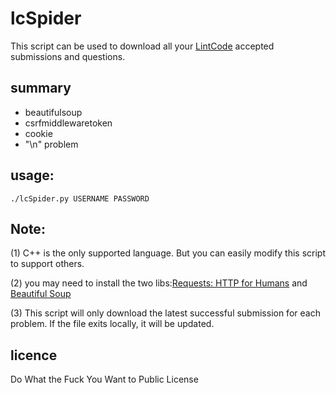 # lcSpider

This script can be used to download all your [LintCode](http://www.lintcode.com/) accepted submissions and questions.

## summary

-	beautifulsoup
-	csrfmiddlewaretoken
-	cookie
-	"\\n" problem




## usage:

	./lcSpider.py USERNAME PASSWORD


## Note:

(1) C++ is the only supported language. But you can easily modify this script to support others.

(2) you may need to install the two libs:[Requests: HTTP for Humans](http://www.python-requests.org/en/latest/ "Requests: HTTP for Humans") and [Beautiful Soup](http://www.crummy.com/software/BeautifulSoup/ "Beautiful Soup")

(3) This script will only download the latest successful submission for each problem. If the file exits locally, it will be updated.

## licence

Do What the Fuck You Want to Public License

